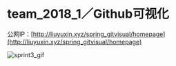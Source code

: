 # team_2018_1／Github可视化

公网IP：[http://liuyuxin.xyz/spring_gitvisual/homepage](http://liuyuxin.xyz/spring_gitvisual/homepage)  

![sprint3_gif](https://github.com/software-case-course/team_2018_1/blob/master/web_screenshot/sprint3-2018.06.24/GitHub%20Visualization.gif)

